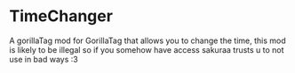 # TimeChanger
 A gorillaTag mod for GorillaTag that allows you to change the time, this mod is likely to be illegal so if you somehow have access sakuraa trusts u to not use in bad ways :3
